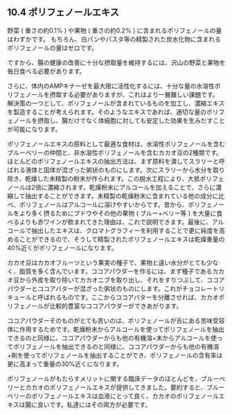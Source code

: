 ## 10.4 ポリフェノールエキス

野菜 ( 重さの約0.1% ) や果物 ( 重さの約0.2% ) に含まれるポリフェノールの量はわずかです。 もちろん、白パンやパスタ等の精製された炭水化物に含まれるポリフェノールの量はゼロです。

ですから、腸の健康の改善に十分な摂取量を維持するには、沢山の野菜と果物を毎日食べる必要があります。

さらに、体内のAMPキナーゼを最大限に活性化するには、十分な量の水溶性ポリフェノールを摂取する必要がありますが、これはより一層難しい課題です。 解決策の一つとして、ポリフェノールが含まれているものを加工し、濃縮エキスを製造することが考えられます。そのようなエキスであれば、適切な量のポリフェノールを摂取し、腸だけでなく体細胞に対しても安定した効果を生みだすことが可能になります。

ポリフェノールエキスの原料として最適な食材は、水溶性ポリフェノールを含むブルーベリーの仲間と、非水溶性ポリフェノールを含むカカオ豆の2種類です。 
ほとんどのポリフェノールエキスの抽出方法は、まず原料を潰してスラリーと呼ばれる液体と固体が混ざった粥状のものにします。次にスラリーから水分を取り除き、乾燥した未精製の粉末が作られます。この脱水工程により、大抵ポリフェノールは2倍に濃縮されます。乾燥粉末にアルコールを加えることで、さらに濃縮して抽出することができます。未精製の乾燥粉末に含まれている他の成分に比べ、ポリフェノールはアルコールに溶けやすいからです。昔から、ポリフェノールをより多く摂るためにブドウやその他の果物 ( ブルー+ベリー等 ) を大量に食べるよりも赤ワインが飲まれてきた理由は、これで説明できます。最後に、アルコールで抽出したエキスは、クロマトグラフィーを利用することで更に純度を高めることができるので、そうして精製されたポリフェノールエキスは乾燥重量の40%近くがポリフェノールになります。

カカオ豆はカカオフルーツという果実の種子で、果物と違い水分がとても少なく、脂質を多く含んでいます。ココアパウダーを作るには、まず種子であるカカオ豆から外皮を取り除いてカカオニブを取り出し、それをすりつぶして、ココアパウダーとココアバターが混ざった粥状のものにします。これがチョコレートリキュールと呼ばれるものです。ここからココアバターを分離させれば、カカオポリフェノールが比較的豊富なココアパウダーができあがります。

ココアパウダーそのものがとても苦いのは、ポリフェノールが舌にある苦味受容体に作用するためです。乾燥粉末からアルコールを使ってポリフェノールを抽出できるのと同様に、ココアパウダーからも他の有機溶+末からアルコールを使ってポリフェノールを抽出できるのと同様に、ココアパウダーからも他の有機溶+剤を使ってポリフェノールを抽出することができ、ポリフェノールの含有率は更に高まって重量の30%近くになります。

ポリフェノールがもたらすメリットに関する臨床データのほとんどを、ブルーベリーとカカオのポリフェノールエキスが提供してきました。要約すると、ブルーベリーのポリフェノールエキスは血液にとって良く、カカオのポリフェノールエキスは腸に良いです。私達にはその両方が必要です。